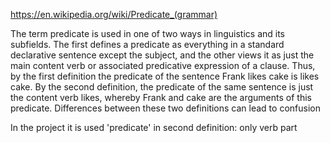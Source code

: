 https://en.wikipedia.org/wiki/Predicate_(grammar)

The term predicate is used in one of two ways in linguistics and its subfields. 
The first defines a predicate as everything in a standard declarative sentence except the subject, 
and the other views it as just the main content verb or associated predicative expression of a clause. 
Thus, by the first definition the predicate of the sentence Frank likes cake is likes cake. 
By the second definition, the predicate of the same sentence is just the content verb likes, 
whereby Frank and cake are the arguments of this predicate. 
Differences between these two definitions can lead to confusion

In the project it is used 'predicate' in second definition: only verb part